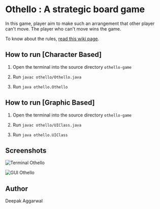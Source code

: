 # Othello : A strategic board game

In this game, player aim to make such an arrangement that other player can't move. The player who can't move wins the game.

To know about the rules, [read this wiki page](https://en.wikipedia.org/wiki/Reversi#Rules).

## How to run [Character Based]
1) Open the terminal into the source directory `othello-game`

2) Run  `javac othello/Othello.java`

3) Run  `java othello.Othello`

## How to run [Graphic Based]
1) Open the terminal into the source directory `othello-game`

2) Run  `javac othello/UIClass.java`

3) Run  `java othello.UIClass`

## Screenshots
![Terminal Othello](https://github.com/aggarwaldeepak/Othello/blob/master/assets/cui.png)

![GUI Othello](https://github.com/aggarwaldeepak/Othello/blob/master/assets/gui.png)

## Author
Deepak Aggarwal